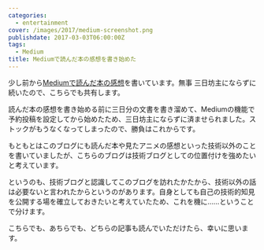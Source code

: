 ```yaml
---
categories:
  - entertainment
cover: /images/2017/medium-screenshot.png
publishdate: 2017-03-03T06:00:00Z
tags:
  - Medium
title: Mediumで読んだ本の感想を書き始めた
---
```


少し前から[Mediumで読んだ本の感想](https://medium.com/@ykzts)を書いています。無事 三日坊主にならずに続いたので、こちらでも共有します。

読んだ本の感想を書き始める前に三日分の文書を書き溜めて、Mediumの機能で予約投稿を設定してから始めたため、三日坊主にならずに済ませられました。ストックがもうなくなってしまったので、勝負はこれからです。

<!--more-->

もともとはこのブログにも読んだ本や見たアニメの感想といった技術以外のことを書いていましたが、こちらのブログは技術ブログとしての位置付けを強めたいと考えています。

というのも、技術ブログと認識してこのブログを訪れたかたから、技術以外の話は必要ないと言われたからというのがあります。自身としても自己の技術的知見を公開する場を確立しておきたいと考えていたため、これを機に……ということで分けます。

こちらでも、あちらでも、どちらの記事も読んでいただけたら、幸いに思います。
